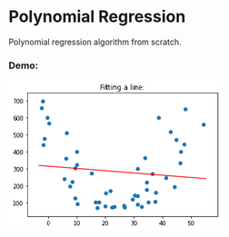 # Polynomial Regression
Polynomial regression algorithm from scratch.

### Demo:
![image](./polynomial_regression.gif)
